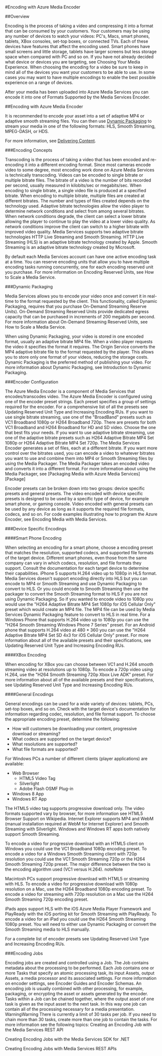 <properties 
	pageTitle="How to Encode an Asset using Azure Media Encoder" 
	description="Learn how to use the Azure Media Encoder to encode media content on Media Services. Code samples are written in C# and use the Media Services SDK for .NET." 
	services="media-services" 
	documentationCenter="" 
	authors="juliako" 
	manager="dwrede" 
	editor=""/>

<tags 
	ms.service="media-services" 
	ms.workload="media" 
	ms.tgt_pltfrm="na" 
	ms.devlang="dotnet" 
	ms.topic="article" 
	ms.date="02/10/2015" 
	ms.author="juliako"/>

#Encoding with Azure Media Encoder

##Overview

Encoding is the process of taking a video and compressing it into a format that can be consumed by your customers. Your customers may be using any number of devices to watch your videos: PC's, Macs, smart phones, tablets, XBox consoles, set-top boxes, or connected TVs.  Each of these devices have features that affect the encoding used.  Smart phones have small screens and little storage, tablets have larger screens but less storage space when compared with PC and so on.  If you have not already decided what device or devices you are targeting, see Choosing Your Media Experience. When choosing the encoding for a video be sure to keep in mind all of the devices you want your customers to be able to use. In some cases you may want to have multiple encodings to enable the best possible experience on a range of devices.


After your media has been uploaded into Azure Media Services you can encode it into one of Formats Supported by the Media Services Encoder. 

##Encoding with Azure Media Encoder

It is recommended to encode your asset into a set of adaptive MP4 or adaptive smooth streaming files. You can then use [Dynamic Packaging](https://msdn.microsoft.com/en-us/library/azure/jj889436.aspx) to stream your media in one of the following formats: HLS, Smooth Streaming, MPEG-DASH, or HDS. 

For more information, see [Delivering Content](https://msdn.microsoft.com/en-us/library/azure/hh973618.aspx).

###Encoding Concepts

Transcoding is the process of taking a video that has been encoded and re-encoding it into a different encoding format. Since most cameras encode video to some degree, most encoding work done on Azure Media Services is technically transcoding.
Videos can be encoded to single bitrate or multiple bitrate files. The bitrate of a video is the number of bits recorded per second, usually measured in kilobits/sec or megabits/sec.  When encoding to single bitrate, a single video file is produced at a specified bitrate. When encoding to multiple bitrate, multiple files are created at different bitrates. The number and types of files created depends on the technology used.
Adaptive bitrate technologies allow the video player to determine network conditions and select from among several bitrates. When network conditions degrade, the client can select a lower bitrate allowing the player to continue to play the video at a lower video quality. As network conditions improve the client can switch to a higher bitrate with improved video quality. Media Services supports two adaptive bitrate technologies HTTP Live Streaming and Smooth Streaming. HTTP Live Streaming (HLS) is an adaptive bitrate technology created by Apple. Smooth Streaming is an adaptive bitrate technology created by Microsoft.

By default each Media Services account can have one active encoding task at a time. You can reserve encoding units that allow you to have multiple encoding tasks running concurrently, one for each encoding reserved unit you purchase. For more information on Encoding Reserved Units, see How to Scale a Media Service.

###Dynamic Packaging

Media Services allows you to encode your video once and convert it in real-time to the format requested by the client. This functionality, called Dynamic Packaging, requires that you purchase On-Demand Streaming Reserve Units). On-Demand Streaming Reserved Units provide dedicated egress capacity that can be purchased in increments of 200 megabits per second. For more information about On-Demand Streaming Reserved Units, see How to Scale a Media Service.

When using Dynamic Packaging, your video is stored in one encoded format, usually an adaptive bitrate MP4 file. When a video player requests the video 
it specifies the format it requires. The Origin Service converts the MP4 adaptive bitrate file to the format requested by the player. This allows you to store only one format of your videos, reducing the storage costs. Dynamic Packaging is the preferred method of publishing your video. For more information about Dynamic Packaging, see Introduction to Dynamic Packaging.

###Encoder Configuration

The Azure Media Encoder is a component of Media Services that encodes/transcodes video. The Azure Media Encoder is configured using one of the encoder preset strings. Each preset specifies a group of settings required for the encoder. For a comprehensive list of all the presets see Updating Reserved Unit Type and Increasing Encoding RUs.
If you want to use single bitrate streaming, use one of the "BroadBand" presets such as VC1 Broadband 1080p or H264 Broadband 720p. There are presets for both VC1 Broadband and H264 Broadband for HD and SD video. Choose the one that best fits your needs.
If you want to use adaptive bitrate streaming, use one of the adaptive bitrate presets such as H264 Adaptive Bitrate MP4 Set 1080p or H264 Adaptive Bitrate MP4 Set 720p. The Media Services Encoder generates a set of files, each at a different bitrate. If you want more control over the bitrates used, you can encode a video to whatever bitrates you want to use and combine them into MP4 or Smooth Streaming files by using the Media Packager. The Media Packager takes an encoded video and converts it into a different format. For more information about using the Media Packager, see [Packaging Media with Azure Media Services][Package]

Encoder presets can be broken down into two groups: device specific presets and general presets. The video encoded with device specific presets is designed to be used by a specific type of device, for example smart phone, or gaming console. Video encoded with general presets can be used by any device as long as it supports the required file formats, codecs, and so on. For code examples illustrating how to program the Azure Encoder, see Encoding Media with Media Services.


###Device Specific Encodings

####Smart Phone Encoding

When selecting an encoding for a smart phone, choose a encoding preset that matches the resolution, supported codecs, and supported file formats of the target device. Different smart phones, even those from the same company can vary in which codecs, resolution, and file formats they support. Consult the documentation for each target device to determine their capabilities. iPhone 5 supports H.264 video up to 1080p in HLS format. Media Services doesn't support encoding directly into HLS but you can encode to MP4 or Smooth Streaming and use Dynamic Packaging to convert to HLS. Or you could encode to Smooth Streaming then use the packager to convert the Smooth Streaming format to HLS if you are not using Dynamic Packaging. So if you wanted to encode video to 1080p you would use the "H264 Adaptive Bitrate MP4 Set 1080p for iOS Cellular Only" preset which would create an MP4 file. The MP4 file can be used by Media Services Dynamic Packaging feature to convert to HLS in real time. For a Windows Phone that supports H.264 video up to 1080p you can use the "H264 Smooth Streaming Windows Phone 7 Series" preset. For an Android phone that supports H.264 video at 480 * 360 you can use the "H264 Adaptive Bitrate MP4 Set SD 4x3 for iOS Cellular Only" preset. For more information about all of the available presets and their specifications, see Updating Reserved Unit Type and Increasing Encoding RUs.

####XBox Encoding

When encoding for XBox you can choose between VC1 and H.264 smooth streaming video at resolutions up to 1080p. To encode a 720p video using H.264, use the "H264 Smooth Streaming 720p Xbox Live ADK" preset. For more information about all of the available presets and their specifications, see Updating Reserved Unit Type and Increasing Encoding RUs.

####General Encodings

General encodings can be used for a wide variety of devices: tablets, PCs, set-top boxes, and so on. Check with the target device's documentation for information regarding codec, resolution, and file format support. To choose the appropriate encoding preset, determine the following:

- How will customers be downloading your content, progressive download or streaming?
- What codecs are supported on the target device? 
- What resolutions are supported?
- What file formats are supported?
 
For Windows PCs a number of different clients (player applications) are available:



- Web Browser
	- HTML5 Video Tag
	- Silverlight
	- Adobe Flash OSMF Plug-in
- Windows 8 App
- Windows RT App

The HTML5 video tag supports progressive download only. The video formats supported vary by browser, for more information see HTML5 Browser Support on Wikipedia. Internet Explorer supports MP4 and WebM (manual installation required at WebM for Internet Explorer) and Smooth Streaming with Silverlight. Windows and Windows RT apps both natively support Smooth Streaming.

To encode a video for progressive download with an HTML5 client on Windows you could use the VC1 Broadband 1080p encoding preset. To encode a video for a Windows Smooth Streaming client with 720p resolution you could use the VC1 Smooth Streaming 720p or the H264 Smooth Streaming 720p preset. The major difference between the two is the encoding algorithm used (VC1 versus H.264).
noteNote


Macintosh PCs support progressive download with HTML5 or streaming with HLS. To encode a video for progressive download with 1080p resolution on a Mac, use the H264 Broadband 1080p encoding preset. To encode a video for streaming with 720p resolution on a Mac use the H264 Smooth Streaming 720p encoding preset.

iPads apps support HLS with the iOS Azure Media Player Framework and PlayReady with the iOS porting kit for Smooth Streaming with PlayReady. To encode a video for an iPad you could use the H264 Smooth Streaming 1080p preset. You will need to either use Dynamic Packaging or convert the Smooth Streaming media to HLS manually.

For a complete list of encoder presets see Updating Reserved Unit Type and Increasing Encoding RUs.



###Encoding Jobs

Encoding jobs are created and controlled using a Job. The Job contains metadata about the processing to be performed. Each Job contains one or more Tasks that specify an atomic processing task, its input Assets, output Assets, a media processor and its associated settings. For more information on encoder settings, see Encoder Guides and Encoder Schemas.
An encoding job is usually combined with other processing, for example, packaging, or encrypting the asset or assets generated by the encoder. Tasks within a Job can be chained together, where the output asset of one task is given as the input asset to the next task. In this way one job can contain all of the processing necessary for a media presentation.
WarningWarning
There is currently a limit of 30 tasks per job. If you need to chain more than 30 tasks, create more than one job to contain the tasks.
For more information see the following topics:
Creating an Encoding Job with the Media Services REST API 

Creating Encoding Jobs with the Media Services SDK for .NET 

Creating Encoding Jobs with Media Services REST APIs 
